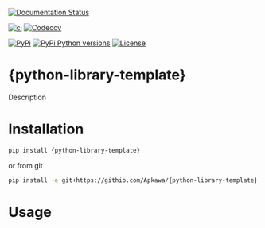 [![Documentation Status](https://readthedocs.org/projects/{python-library-template}/badge/?version=latest)](https://pytest-ngrok.readthedocs.io/en/latest/?badge=latest)

[![ci](https://github.com/Apkawa/{python-library-template}/actions/workflows/ci.yml/badge.svg)](https://github.com/Apkawa/{python-library-template}/actions/workflows/ci.yml)
[![Codecov](https://codecov.io/gh/Apkawa/{python-library-template}/branch/master/graph/badge.svg)](https://codecov.io/gh/Apkawa/{python-library-template}) </br>

[![PyPi](https://img.shields.io/pypi/v/{python-library-template}.svg)](https://pypi.python.org/pypi/{python-library-template})
[![PyPi Python versions](https://img.shields.io/pypi/pyversions/{python-library-template}.svg)](https://pypi.python.org/pypi/{python-library-template})
[![License](https://img.shields.io/badge/license-MIT-blue.svg)](LICENSE)</br>

# {python-library-template}

Description

<!--
Template repository.
After create call ./initial.sh 
and git push -f
-->

# Installation

```bash
pip install {python-library-template}
```

or from git

```bash
pip install -e git+https://githib.com/Apkawa/{python-library-template}.git@master#egg={python-library-template}
```


# Usage









